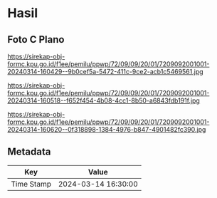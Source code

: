 # Hasil

## Foto C Plano

https://sirekap-obj-formc.kpu.go.id/f1ee/pemilu/ppwp/72/09/09/20/01/7209092001001-20240314-160429--9b0cef5a-5472-411c-9ce2-acb1c5469561.jpg

https://sirekap-obj-formc.kpu.go.id/f1ee/pemilu/ppwp/72/09/09/20/01/7209092001001-20240314-160518--f652f454-4b08-4cc1-8b50-a6843fdb191f.jpg

https://sirekap-obj-formc.kpu.go.id/f1ee/pemilu/ppwp/72/09/09/20/01/7209092001001-20240314-160620--0f318898-1384-4976-b847-4901482fc390.jpg


## Metadata

| Key        | Value               |
| ---------- | ------------------- |
| Time Stamp | 2024-03-14 16:30:00 |



